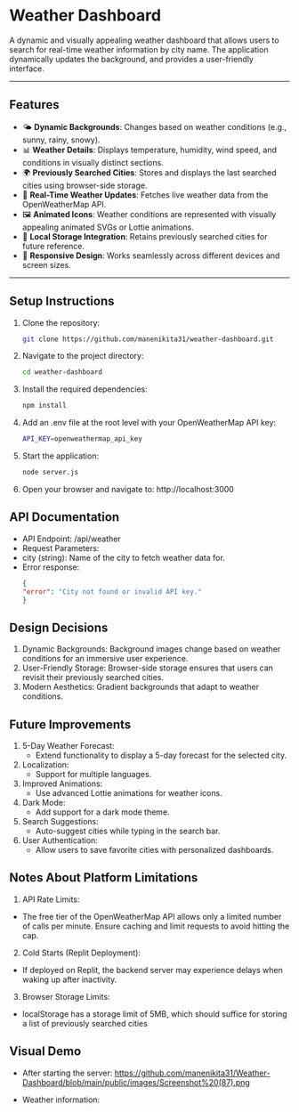 # Weather Dashboard

A dynamic and visually appealing weather dashboard that allows users to search for real-time weather information by city name. The application dynamically updates the background, and provides a user-friendly interface.

---

## Features
- 🌤️ **Dynamic Backgrounds**: Changes based on weather conditions (e.g., sunny, rainy, snowy).
- 📊 **Weather Details**: Displays temperature, humidity, wind speed, and conditions in visually distinct sections.
- 🌍 **Previously Searched Cities**: Stores and displays the last searched cities using browser-side storage.
- 🔄 **Real-Time Weather Updates**: Fetches live weather data from the OpenWeatherMap API.
- 🖼️ **Animated Icons**: Weather conditions are represented with visually appealing animated SVGs or Lottie animations.
- 💾 **Local Storage Integration**: Retains previously searched cities for future reference.
- 📱 **Responsive Design**: Works seamlessly across different devices and screen sizes.

---

## Setup Instructions
1. Clone the repository:
   ```bash
   git clone https://github.com/manenikita31/weather-dashboard.git

2. Navigate to the project directory:
   ```bash
   cd weather-dashboard
3. Install the required dependencies:
   ```bash
   npm install
4. Add an .env file at the root level with your OpenWeatherMap API key:
   ```bash
   API_KEY=openweathermap_api_key
5. Start the application:
   ```bash
   node server.js
6. Open your browser and navigate to:
   http://localhost:3000

## API Documentation
- API Endpoint: /api/weather
- Request Parameters:
- city (string): Name of the city to fetch weather data for.
- Error response:
  ```json
  {
  "error": "City not found or invalid API key."
  }

## Design Decisions
1. Dynamic Backgrounds: Background images change based on weather conditions for an immersive user experience.
2. User-Friendly Storage: Browser-side storage ensures that users can revisit their previously searched cities.
3. Modern Aesthetics: Gradient backgrounds that adapt to weather conditions.

## Future Improvements
1. 5-Day Weather Forecast:
   - Extend functionality to display a 5-day forecast for the selected city.
2. Localization:
   - Support for multiple languages.
3. Improved Animations:
   - Use advanced Lottie animations for weather icons.
4. Dark Mode:
   - Add support for a dark mode theme.
5. Search Suggestions:
   - Auto-suggest cities while typing in the search bar.
6. User Authentication:
   - Allow users to save favorite cities with personalized dashboards.

## Notes About Platform Limitations
1. API Rate Limits:
- The free tier of the OpenWeatherMap API allows only a limited number of calls per minute. Ensure caching and limit requests to avoid hitting the cap.

2. Cold Starts (Replit Deployment):
- If deployed on Replit, the backend server may experience delays when waking up after inactivity.

3. Browser Storage Limits:
- localStorage has a storage limit of 5MB, which should suffice for storing a list of previously searched cities

## Visual Demo
- After starting the server:
 https://github.com/manenikita31/Weather-Dashboard/blob/main/public/images/Screenshot%20(87).png

- Weather information:
  
  



